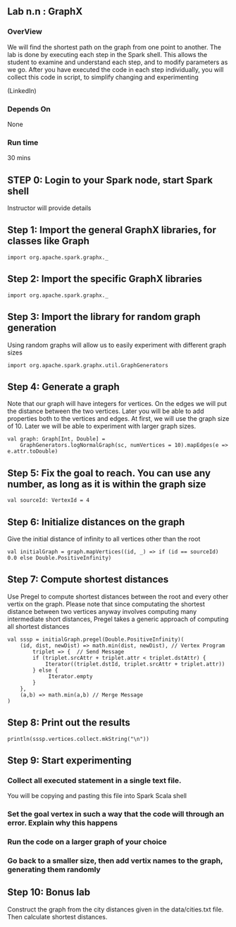 ## Lab n.n : GraphX

### OverView
We will find the shortest path on the graph from one point to another. The lab is done by executing each step
in the Spark shell. This allows the student to examine and understand each step, and to modify parameters as we go.
After you have executed the code in each step individually, you will collect this code in script, 
to simplify changing and experimenting

(LinkedIn)

### Depends On 
None

### Run time
30 mins


## STEP 0: Login to your Spark node, start Spark shell
Instructor will provide details

## Step 1: Import the general GraphX libraries, for classes like Graph
 
    import org.apache.spark.graphx._

## Step 2: Import the specific GraphX libraries
 
    import org.apache.spark.graphx._
    
## Step 3: Import the library for random graph generation

Using random graphs will allow us to easily experiment with different graph sizes
    
    import org.apache.spark.graphx.util.GraphGenerators
    
## Step 4: Generate a graph

Note that our graph will have integers for vertices. On the edges we will put the distance between the two vertices. 
Later you will be able to add properties both to the vertices and edges. At first, we will use the graph size of 10. 
Later we will be able to experiment with larger graph sizes.

    val graph: Graph[Int, Double] =
        GraphGenerators.logNormalGraph(sc, numVertices = 10).mapEdges(e => e.attr.toDouble)
        
## Step 5: Fix the goal to reach. You can use any number, as long as it is within the graph size

    val sourceId: VertexId = 4
    
## Step 6: Initialize distances on the graph

Give the initial distance of infinity to all vertices other than the root

    val initialGraph = graph.mapVertices((id, _) => if (id == sourceId) 0.0 else Double.PositiveInfinity)

## Step 7: Compute shortest distances

Use Pregel to compute shortest distances between the root and every other vertix on the graph. 
Please note that since computating the shortest distance between two vertices anyway involves computing many intermediate short distances,
Pregel takes a generic approach of computing all shortest distances

    val sssp = initialGraph.pregel(Double.PositiveInfinity)(
        (id, dist, newDist) => math.min(dist, newDist), // Vertex Program
            triplet => {  // Send Message
            if (triplet.srcAttr + triplet.attr < triplet.dstAttr) {
                Iterator((triplet.dstId, triplet.srcAttr + triplet.attr))
            } else {
                 Iterator.empty
            }
        },
        (a,b) => math.min(a,b) // Merge Message
    )
    
## Step 8: Print out the results
 
    println(sssp.vertices.collect.mkString("\n"))
    
## Step 9: Start experimenting
 
### Collect all executed statement in a single text file.

You will be copying and pasting this file into Spark Scala shell

### Set the goal vertex in such a way that the code will through  an error. Explain why this happens

### Run the code on a larger graph of your choice

### Go back to a smaller size, then add vertix names to the graph, generating them randomly

## Step 10: Bonus lab
 
Construct the graph from the city distances given in the data/cities.txt file. Then calculate shortest distances.
    